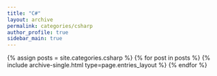 ```yaml
---
title: "C#"
layout: archive
permalink: categories/csharp
author_profile: true
sidebar_main: true
---
```



{% assign posts = site.categories.csharp %}
{% for post in posts %} {% include archive-single.html type=page.entries_layout %} {% endfor %}
